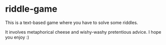 # riddle-game
This is a text-based game where you have to solve some riddles. 

It involves metaphorical cheese and wishy-washy pretentious advice. I hope you enjoy :)
